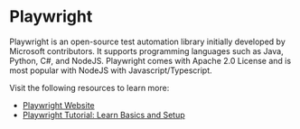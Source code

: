 # Playwright

Playwright is an open-source test automation library initially developed by Microsoft contributors. It supports programming languages such as Java, Python, C#, and NodeJS. Playwright comes with Apache 2.0 License and is most popular with NodeJS with Javascript/Typescript.

Visit the following resources to learn more:

- [Playwright Website](https://playwright.dev/)
- [Playwright Tutorial: Learn Basics and Setup](https://www.browserstack.com/guide/playwright-tutorial)
